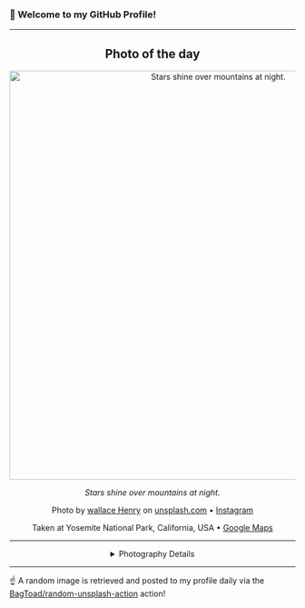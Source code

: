 ### 👋 Welcome to my GitHub Profile!

----
<div align="center">

## Photo of the day
  
  <a href="https://unsplash.com/photos/stars-shine-over-mountains-at-night-oogsQ4jWgTw"><img width="720" src="https://images.unsplash.com/photo-1753937462634-9662d83c0491?crop=entropy&cs=tinysrgb&fit=max&fm=jpg&ixid=M3w1OTQ0OTd8MHwxfHJhbmRvbXx8fHx8fHx8fDE3NTkxMjYzMzV8&ixlib=rb-4.1.0&q=80&w=1080" alt="Stars shine over mountains at night."></a>
  
  <em>Stars shine over mountains at night.</em>
  
  <em></em>

  Photo by [wallace Henry](null) on [unsplash.com](https://unsplash.com/) • [Instagram](https://instagram.com/wallace_henry_2.0)
  
  Taken at Yosemite National Park, California, USA • [Google Maps](https://www.google.com/maps/search/?api=1&query=37.865101,-119.538329)
  
  ---
  
<details>
<summary>Photography Details</summary>
  
| Parameter     | Value |
| ------------- | ----- |
| Camera Model  | null |
| Exposure Time | null |
| Aperture      | null |
| Focal Length  | null |
| ISO           | null |
| Location      | Yosemite National Park, California, USA (United States) |
| Coordinates   | Latitude 37.865101, Longitude -119.538329 |

</details>

</div>

----

☝️ A random image is retrieved and posted to my profile daily via the [BagToad/random-unsplash-action](https://github.com/BagToad/random-unsplash-action) action!
